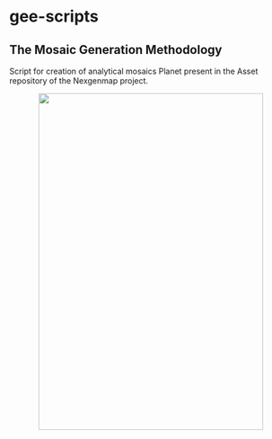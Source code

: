 gee-scripts
===========
## The Mosaic Generation Methodology

Script for creation of analytical mosaics Planet present in the Asset repository of the Nexgenmap project.

<p align="center">
<img  width="400" height="600" src="https://user-images.githubusercontent.com/19473834/54062342-2de76880-41e4-11e9-8a2d-bcc17e2af747.png">
 </p>
